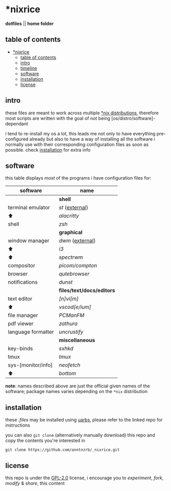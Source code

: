 <!-- markdownlint-disable MD013 MD037 -->

# \*nixrice

**dotfiles** || **home folder**

## table of contents

- [\*nixrice](#nixrice)
  - [table of contents](#table-of-contents)
  - [intro](#intro)
  - [timeline](#timeline)
  - [software](#software)
  - [installation](#installation)
  - [license](#license)

## intro

these files are meant to work across multiple
[\*nix distributions](https://0x0.st/HNfM), therefore most scripts are written
with the goal of not being [os/distro/software]-dependant

i tend to re-install my os a lot, this leads me not only to have everything
pre-configured already but also to have a way of installing all the software
i normally use with their corresponding configuration files as soon as
possible. check [installation](#installation) for extra info

## software

this table displays _most_ of the programs i have configuration files for:

| software           | name                                    |
| ------------------ | --------------------------------------- |
|                    | **shell**                               |
| terminal emulator  | _st_ ([external](https://0x0.st/8b4q))  |
| :arrow_up:         | _alacritty_                             |
| shell              | _zsh_                                   |
|                    | **graphical**                           |
| window manager     | _dwm_ ([external](https://0x0.st/X869)) |
| :arrow_up:         | _i3_                                    |
| :arrow_up:         | _spectrwm_                              |
| compositor         | _picom/compton_                         |
| browser            | _qutebrowser_                           |
| notifications      | _dunst_                                 |
|                    | **files/text/docs/editors**             |
| text editor        | _[n]vi[m]_                              |
| :arrow_up:         | _vscod[e/ium]_                          |
| file manager       | _PCManFM_                               |
| pdf viewer         | _zathura_                               |
| language formatter | _uncrustify_                            |
|                    | **miscellaneous**                       |
| key-binds          | _sxhkd_                                 |
| tmux               | _tmux_                                  |
| sys-[monitor/info] | _neofetch_                              |
| :arrow_up:         | _bottom_                                |

**note**: names described above are just the official given names of the
software; package names varies depending on the `*nix` distribution

## installation

these _.files_ may be installed using [uarbs](https://0x0.st/X86L), please
refer to the linked repo for instructions

you can also `git clone` (alternatively manually download) this repo and
copy the contents you're interested in

```console
git clone https://github.com/anntnzrb/_nixrice.git
```

## license

this repo is under the [GPL-2.0](https://0x0.st/HNVH) license, i encourage you
to _experiment_, _fork_, _modify_ & _share_, this content
